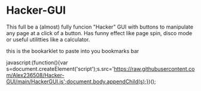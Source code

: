 # Hacker-GUI
This full be a (almost) fully funcion "Hacker" GUI with buttons to manipulate any page at a click of a button. Has funny effect like page spin, disco mode or useful utilitties like a calculator. 

this is the bookarklet to paste into you bookmarks bar

javascript:(function(){var s=document.createElement('script');s.src='https://raw.githubusercontent.com/Alex236508/Hacker-GUI/main/HackerGUI.js';document.body.appendChild(s);})();

